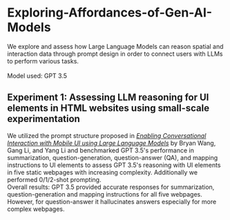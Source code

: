 # Exploring-Affordances-of-Gen-AI-Models
We explore and assess how Large Language Models can reason spatial and interaction data through prompt design in order to connect users with LLMs to perform various tasks. <br>
<br>
Model used: GPT 3.5<br>


## Experiment 1: Assessing LLM reasoning for UI elements in HTML websites using small-scale experimentation 
We utilized the prompt structure proposed in <a href = "https://arxiv.org/abs/2209.08655"><em>Enabling Conversational Interaction with Mobile UI using Large Language Models</em></a> by Bryan Wang, Gang Li, and Yang Li and benchmarked GPT 3.5's performance in summarization, question-generation, question-answer (QA), and mapping instructions to UI elements to assess GPT 3.5's reasoning with UI elements in five static webpages with increasing complexity. Additionally we performed 0/1/2-shot prompting. <br> 
Overall results: GPT 3.5 provided accurate responses for summarization, question-generation and mapping instructions for all five webpages. However, for question-answer it hallucinates answers especially for more complex webpages. 

